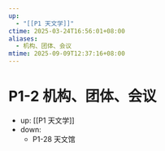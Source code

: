 ```yaml
---
up:
  - "[[P1 天文学]]"
ctime: 2025-03-24T16:56:01+08:00
aliases:
  - 机构、团体、会议
mtime: 2025-09-09T12:37:16+08:00
---
```


# P1-2 机构、团体、会议

- up: [[P1 天文学]]
- down:	
	- P1-28 天文馆
	
